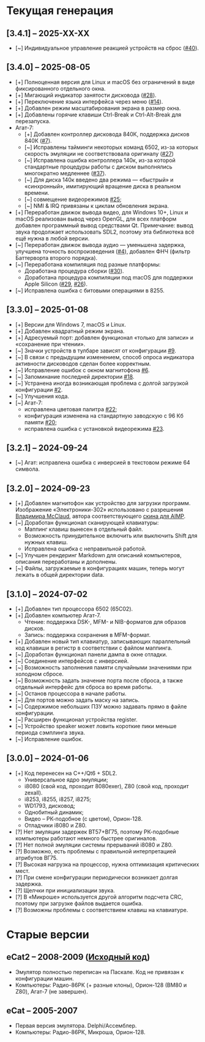 # Текущая генерация

## [3.4.1] &ndash; 2025-XX-XX
- [~] Индивидуальное управление реакцией устройств на сброс ([#40](../../issues/40)).

## [3.4.0] &ndash; 2025-08-05
- [+] Полноценная версия для Linux и macOS без ограничений в виде фиксированного отдельного окна.
- [+] Мигающий индикатор занятости дисковода ([#28](../../issues/28)). 
- [+] Переключение языка интерфейса через меню ([#14](../../issues/14)). 
- [+] Добавлен режим масштабирования экрана в размер окна.
- [+] Добавлены горячие клавиши Ctrl-Break и Ctrl-Alt-Break для перезапуска.
- Агат-7: 
    - [+] Добавлен контроллер дисковода 840К, поддержка дисков 840К ([#7](../../issues/7)).
    - [~] Исправлены тайминги некоторых команд 6502, из-за которых скорость эмуляции не соответствовала оригиналу ([#27](../../issues/27))
    - [~] Исправлена ошибка контроллера 140к, из-за которой стандартные процедуры работы с диском выполнялись многократно медленнее ([#37](../../issues/37)).
    - [~] Для диска 140к введено два режима &mdash; &laquo;быстрый&raquo; и &laquo;синхронный&raquo;, имитирующий вращение диска в реальном времени. 
    - [~] совмещение видеорежимов [#25](../../issues/25);
    - [~] NMI & IRQ привязаны к циклам обновления экрана.
- [+] Переработан движок вывода видео, для Windows 10+, Linux и macOS реализован вывод через OpenGL, для всех платформ добавлен программный вывод средствами Qt. Примечание: вывод звука продолжает использовать SDL2, поэтому эта библиотека всё ещё нужна в любой версии.
- [~] Переработан движок вывода аудио &mdash; уменьшена задержка, улучшена точность воспроизведения ([#4](../../issues/4)), добавлен ФНЧ (фильтр Баттерворта второго порядка). 
- [~] Переработана компиляция под разные платформы: 
    - Доработана процедура сборки ([#30](../../issues/30)). 
    - Доработана процедура компиляции под macOS для поддержки Apple Silicon ([#29](../../issues/29), [#26](../../issues/26)).
- [~] Исправлена ошибка с битовыми операциями в 8255. 

## [3.3.0] &ndash; 2025-01-08
- [+] Версии для Windows 7, macOS и Linux.
- [+] Добавлен квадратный режим экрана.
- [+] Адресуемый порт: добавлен функционал &laquo;только для записи&raquo; и &laquo;сохранение при чтении&raquo;.
- [~] Значки устройств в тулбаре зависят от конфигурации [#9](../../issues/9). 
- [~] В связи с предыдущим изменением, способ опроса индикатора активности дисководов сделан более корректным.
- [~] Исправление ошибок с окном магнитофона [#6](../../issues/6).
- [~] Запоминание последней директории [#18](../../issues/18).
- [~] Устранена иногда возникающая проблема с долгой загрузкой конфигурации [#2](../../issues/2).
- [~] Улучшения кода.
- [~] Агат-7: 
    - исправлена цветовая палитра [#22](../../issues/22);
    - конфигурация изменена на стандартную заводскую с 96 Кб памяти [#20](../../issues/20);
    - исправлена ошибка с установкой видеорежима [#23](../../issues/23).

## [3.2.1] &ndash; 2024-09-24
- [~] Агат: исправлена ошибка с инверсией в текстовом режиме 64 символа. 

## [3.2.0] &ndash; 2024-09-23
- [+] Добавлен магнитофон как устройство для загрузки программ. Изображение &laquo;Электроники-302&raquo; использовано с разрешения [Владимира McClaud](http://www.mcclaud.ru), автора соответствующего [скина для AIMP](http://www.mcclaud.ru/oldgram/aimp_skin.htm). 
- [~] Доработан функционал сканирующей клавиатуры: 
    - Маппинг клавиш вынесен в отдельный файл.
    - Возможность принудительное включить или выключить Shift для нужных клавиш.
    - Исправлена ошибка с неправильной работой.
- [~] Улучшен рендеринг Markdown для описаний компьютеров, описания переработаны и дополнены. 
- [~] Файлы, загружаемые в конфигурациях машин, теперь могут лежать в общей директории data.

## [3.1.0] &ndash; 2024-07-02
- [+] Добавлен тип процессора 6502 (65C02).
- [+] Добавлен компьютер Агат-7.
    - Чтение: поддержка DSK-, MFM- и NIB-форматов для образов дисков.
    - Запись: поддержка сохранения в MFM-формат.
- [+] Добавлен новый тип клавиатур, записывающих параллельный код клавиши в регистр в соответствии с файлом маппинга.
- [~] Доработан функционал панели дампа в окне отладки.
- [~] Соединение интерфейсов с инверсией.
- [~] Возможность заполнения памяти случайными значениями при холодном сбросе.
- [~] Возможность задать значение порта после сброса, а также отдельный интерфейс для сброса во время работы.
- [~] Останов процессора в начале работы.
- [~] Для портов можно задать маску на запись.
- [~] Содержимое небольших ПЗУ можно задавать прямо в файле конфигурации.
- [~] Расширен функционал устройства register.
- [~] Устройство speaker может ловить короткие пики меньше периода сэмплинга звука.
- [~] Исправление ошибок.

## [3.0.0] &ndash; 2024-01-06
- [+] Код перенесен на C++/Qt6 + SDL2.
    - Универсальное ядро эмуляции; 
    - i8080 (свой код, проходит 8080exer), Z80 (свой код, проходит zexall).
    - i8253, i8255, i8257, i8275;
    - WD1793, дисковод;
    - Однобитный динамик;
    - Видео &ndash; РК-подобное (с цветом), Орион-128.
    - Отладчики i8080 и Z80.
- [?] Нет эмуляции задержек ВТ57+ВГ75, поэтому РК-подобные компьютеры работают немного быстрее оригиналов.
- [?] Нет полной эмуляции системы прерываний i8080 и Z80.
- [?] Возможно, есть проблемы с правильной интерпретацией атрибутов ВГ75.
- [?] Высокая нагрузка на процессор, нужна оптимизация критических мест.
- [?] При смене конфигурации периодически возникает долгая задержка.
- [?] Щелчки при инициализации звука.
- [?] В «Микроше» используется другой алгоритм подсчета CRC, поэтому при загрузке файлов выдается ошибка.
- [?] Возможны проблемы с соответствием клавиш на клавиатуре.
  
# Старые версии

## eCat2 &ndash; 2008-2009 ([Исходный код](https://github.com/Ptr314/ecat2))
* Эмулятор полностью переписан на Паскале. Код не привязан к конфигурации машин. 
* Компьютеры: Радио-86РК (+ разные клоны), Орион-128 (ВМ80 и Z80), Агат-7 (не завершен).

## eCat &ndash; 2005-2007
* Первая версия эмулятора. Delphi/Ассемблер. 
* Компьютеры: Радио-86РК, Микроша, Орион-128.
